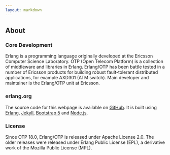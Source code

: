 ```yaml
---
layout: markdown
---
```

## About

### Core Development

Erlang is a programming language originally developed at the Ericsson Computer Science Laboratory. OTP (Open Telecom Platform) is a collection of middleware and libraries in Erlang. Erlang/OTP has been battle tested in a number of Ericsson products for building robust fault-tolerant distributed applications, for example AXD301 (ATM switch). Main developer and maintainer is the Erlang/OTP unit at Ericsson.

### erlang.org

The source code for this webpage is available on [GitHub](https://github.com/erlang/erlang-org). It is built using [Erlang](https://www.erlang.org), [Jekyll](https://jekyllrb.com/), [Bootstrap 5](https://getbootstrap.com/docs/5.0/) and [Node.js](https://nodejs.org/).
 
### License
Since OTP 18.0, Erlang/OTP is released under Apache License 2.0. The older releases were released under Erlang Public License (EPL), a derivative work of the Mozilla Public License (MPL).
